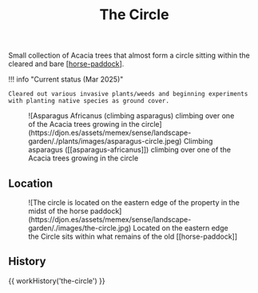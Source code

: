 ﻿---
tags: wood-duck-meadows
title: The Circle
type: zone
---
Small collection of Acacia trees that almost form a circle sitting within the cleared and bare [[horse-paddock]].

!!! info "Current status (Mar 2025)"

    Cleared out various invasive plants/weeds and beginning experiments with planting native species as ground cover.

<figure markdown>
![Asparagus Africanus (climbing asparagus) climbing over one of the Acacia trees growing in the circle](https://djon.es/assets/memex/sense/landscape-garden/./plants/images/asparagus-circle.jpeg)
<caption>Climbing asparagus ([[asparagus-africanus]]) climbing over one of the Acacia trees growing in the circle</caption>
</figure>

## Location

<figure markdown>
![The circle is located on the eastern edge of the property in the midst of the horse paddock](https://djon.es/assets/memex/sense/landscape-garden/./images/the-circle.jpg)
<caption>Located on the eastern edge the Circle sits within what remains of the old [[horse-paddock]]</caption>
</figure>

## History 

{{ workHistory('the-circle') }}

[//begin]: # "Autogenerated link references for markdown compatibility"
[horse-paddock]: horse-paddock "Horse paddock"
[//end]: # "Autogenerated link references"